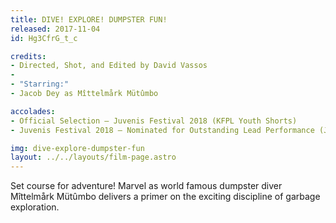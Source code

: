 ```yaml
---
title: DIVE! EXPLORE! DUMPSTER FUN!
released: 2017-11-04
id: Hg3CfrG_t_c

credits:
- Directed, Shot, and Edited by David Vassos
-
- "Starring:"
- Jacob Dey as Mîttelmårk Mütûmbo

accolades:
- Official Selection — Juvenis Festival 2018 (KFPL Youth Shorts)
- Juvenis Festival 2018 — Nominated for Outstanding Lead Performance (Jacob Dey) 

img: dive-explore-dumpster-fun
layout: ../../layouts/film-page.astro
---
```


Set course for adventure! Marvel as world famous dumpster diver Mîttelmårk Mütûmbo
delivers a primer on the exciting discipline of garbage exploration.